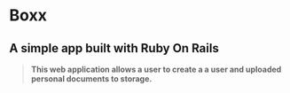 # Boxx

## A simple app built with Ruby On Rails








>__This web application allows a user to create a a user and uploaded personal documents to storage.__

